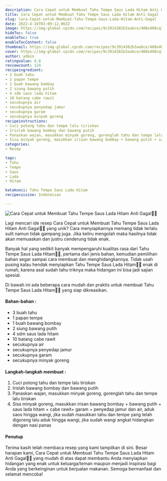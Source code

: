 ```yaml
---
description: Cara Cepat untuk Membuat Tahu Tempe Saus Lada Hitam Anti Gagal"
title: Cara Cepat untuk Membuat Tahu Tempe Saus Lada Hitam Anti Gagal
slug: Cara-Cepat-untuk-Membuat-Tahu-Tempe-Saus-Lada-Hitam-Anti-Gagal
date: 2022-4-16T03:09:12.063Z
image: https://img-global.cpcdn.com/recipes/9c3914382b3aabce/400x400cq70/photo.jpg
hideToc: false
enableToc: true
enableTocContent: false
thumbnail: https://img-global.cpcdn.com/recipes/9c3914382b3aabce/400x400cq70/photo.jpg
cover: https://img-global.cpcdn.com/recipes/9c3914382b3aabce/400x400cq70/photo.jpg
author: admin
ratingvalue: 4.8
reviewcount: 124
recipeingredient:
- 3 buah tahu
- 1 papan tempe
- 1 buah bawang bombay
- 2 siung bawang putih
- 4 sdm saus lada hitam
- 10 batang cabe rawit
- secukupnya air
- secukupnya penyedap jamur
- secukupnya garam
- secukupnya minyak goreng
recipeinstructions:
- Cuci potong tahu dan tempe lalu tiriskan
- Irislah bawang bombay dan bawang putih
- Panaskan wajan, masukkan minyak goreng, gorenglah tahu dan tempe lalu tiriskan
- Sisa minyak goreng, masukkan irisan bawang bombay + bawang putih + saus lada hitam + cabe rawit+ garam + penyedap jamur dan air, aduk saos hingga wangi, jika sudah masukkan tahu dan tempe yang telah digoreng lalu aduk hingga wangi, jika sudah wangi angkat hidangkan dengan nasi panas
categories:
- Resep

tags:
- Tahu
- Tempe
- Saus
- Lada
- Hitam

katakunci: Tahu Tempe Saus Lada Hitam
recipecuisine: Indonesian

---
```


![Cara Cepat untuk Membuat Tahu Tempe Saus Lada Hitam Anti Gagal👩‍🍳](https://img-global.cpcdn.com/recipes/9c3914382b3aabce/400x400cq70/photo.jpg)

Lagi mencari ide resep Cara Cepat untuk Membuat Tahu Tempe Saus Lada Hitam Anti Gagal👩‍🍳 yang unik? Cara menyiapkannya memang tidak terlalu sulit namun tidak gampang juga. Jika keliru mengolah maka hasilnya tidak akan memuaskan dan justru cenderung tidak enak.

Banyak hal yang sedikit banyak mempengaruhi kualitas rasa dari Tahu Tempe Saus Lada Hitam👩‍🍳, pertama dari jenis bahan, kemudian pemilihan bahan segar sampai cara membuat dan menghidangkannya. Tidak usah pusing kalau hendak menyiapkan Tahu Tempe Saus Lada Hitam👩‍🍳 enak di rumah, karena asal sudah tahu triknya maka hidangan ini bisa jadi sajian spesial.

Di bawah ini ada beberapa cara mudah dan praktis untuk membuat Tahu Tempe Saus Lada Hitam👩‍🍳 yang siap dikreasikan.

<!--inarticleads1-->

#### Bahan-bahan :

- 3 buah tahu
- 1 papan tempe
- 1 buah bawang bombay
- 2 siung bawang putih
- 4 sdm saus lada hitam
- 10 batang cabe rawit
- secukupnya air
- secukupnya penyedap jamur
- secukupnya garam
- secukupnya minyak goreng

<!--inarticleads2-->

#### Langkah-langkah membuat :

1. Cuci potong tahu dan tempe lalu tiriskan
1. Irislah bawang bombay dan bawang putih
1. Panaskan wajan, masukkan minyak goreng, gorenglah tahu dan tempe lalu tiriskan
1. Sisa minyak goreng, masukkan irisan bawang bombay + bawang putih + saus lada hitam + cabe rawit+ garam + penyedap jamur dan air, aduk saos hingga wangi, jika sudah masukkan tahu dan tempe yang telah digoreng lalu aduk hingga wangi, jika sudah wangi angkat hidangkan dengan nasi panas

#### Penutup

Terima kasih telah membaca resep yang kami tampilkan di sini. Besar harapan kami, Cara Cepat untuk Membuat Tahu Tempe Saus Lada Hitam Anti Gagal👩‍🍳 yang mudah di atas dapat membantu Anda menyiapkan hidangan yang enak untuk keluarga/teman maupun menjadi inspirasi bagi Anda yang berkeinginan untuk berjualan makanan. Semoga bermanfaat dan selamat mencoba!